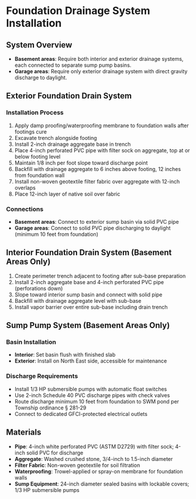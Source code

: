 # Foundation Drainage System Installation

## System Overview
- **Basement areas**: Require both interior and exterior drainage systems, each connected to separate sump pump basins.
- **Garage areas**: Require only exterior drainage system with direct gravity discharge to daylight.

## Exterior Foundation Drain System
### Installation Process
1. Apply damp proofing/waterproofing membrane to foundation walls after footings cure
2. Excavate trench alongside footing
3. Install 2-inch drainage aggregate base in trench
4. Place 4-inch perforated PVC pipe with filter sock on aggregate, top at or below footing level
5. Maintain 1/8 inch per foot slope toward discharge point
6. Backfill with drainage aggregate to 6 inches above footing, 12 inches from foundation wall
7. Install non-woven geotextile filter fabric over aggregate with 12-inch overlaps
8. Place 12-inch layer of native soil over fabric

### Connections
- **Basement areas**: Connect to exterior sump basin via solid PVC pipe
- **Garage areas**: Connect to solid PVC pipe discharging to daylight (minimum 10 feet from foundation)

## Interior Foundation Drain System (Basement Areas Only)
1. Create perimeter trench adjacent to footing after sub-base preparation
2. Install 2-inch aggregate base and 4-inch perforated PVC pipe (perforations down)
3. Slope toward interior sump basin and connect with solid pipe
4. Backfill with drainage aggregate level with sub-base
5. Install vapor barrier over entire sub-base including drain trench

## Sump Pump System (Basement Areas Only)
### Basin Installation
- **Interior**: Set basin flush with finished slab
- **Exterior**: Install on North East side, accessible for maintenance

### Discharge Requirements
- Install 1/3 HP submersible pumps with automatic float switches
- Use 2-inch Schedule 40 PVC discharge pipes with check valves
- Route discharge minimum 10 feet from foundation to SWM pond per Township ordinance § 281-29
- Connect to dedicated GFCI-protected electrical outlets

## Materials
- **Pipe**: 4-inch white perforated PVC (ASTM D2729) with filter sock; 4-inch solid PVC for discharge
- **Aggregate**: Washed crushed stone, 3/4-inch to 1.5-inch diameter
- **Filter Fabric**: Non-woven geotextile for soil filtration
- **Waterproofing**: Trowel-applied or spray-on membrane for foundation walls
- **Sump Equipment**: 24-inch diameter sealed basins with lockable covers; 1/3 HP submersible pumps
